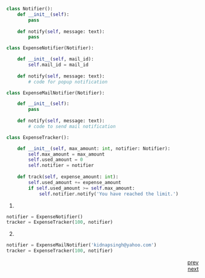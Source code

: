 ```python
class Notifier():
    def __init__(self):
        pass
    
    def notify(self, message: text):
        pass

class ExpenseNotifier(Notifier):

    def __init__(self, mail_id):
        self.mail_id = mail_id
    
    def notify(self, message: text):
        # code for popup notification

class ExpenseMailNotifier(Notifier):

    def __init__(self):
        pass
    
    def notify(self, message: text):
        # code to send mail notification

class ExpenseTracker():

    def __init__(self, max_amount: int, notifier: Notifier):
        self.max_amount = max_amount
        self.used_amount = 0
        self.notifier = notifier
    
    def track(self, expense_amount: int):
        self.used_amount += expense_amount
        if self.used_amount >= self.max_amount:
            self.notifier.notify('You have reached the limit.')

```

1)
```python
notifier = ExpenseNotifier()
tracker = ExpenseTracker(100, notifier)
```
2)
```python
notifier = ExpenseMailNotifier('kidnapsingh@yahoo.com')
tracker = ExpenseTracker(100, notifier)
```

<div style="text-align: right"> <a href="./wrong.md">prev</a> </div>
<div style="text-align: right"> <a href="./correct1.md">next</a> </div>
